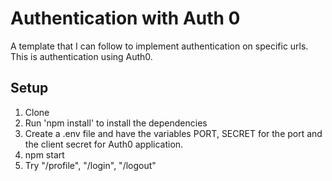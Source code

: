 # Authentication with Auth 0
A template that I can follow to implement authentication on specific urls. This is authentication using Auth0.

## Setup
1. Clone
2. Run 'npm install' to install the dependencies
3. Create a .env file and have the variables PORT, SECRET for the port and the client secret for Auth0 application.
4. npm start
5. Try "/profile", "/login", "/logout"
